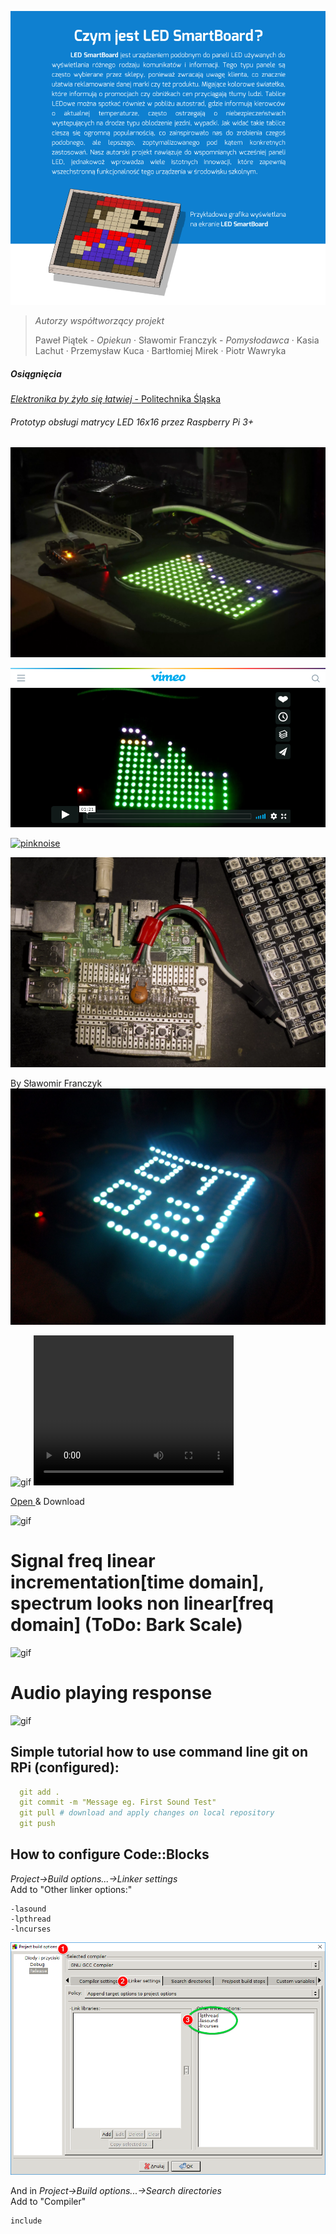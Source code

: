 <!-- # Smart LED Board <img href="" src="https://img.shields.io/pypi/status/Django.svg"/> -->

[
 ![lsb](obj/lsb.png)
](https://drive.google.com/file/d/0B1YxDP48xFw6Vi02YWFwMk1Ba2M/view)

> *Autorzy współtworzący projekt*
> 
> Paweł Piątek - *Opiekun* · 
> Sławomir Franczyk - *Pomysłodawca* · 
> Kasia Lachut · 
> Przemysław Kuca  · 
> Bartłomiej Mirek · 
> Piotr Wawryka 

##### Osiągnięcia
[*Elektronika by żyło się łatwiej* - Politechnika Śląska](obj/ps.pdf)

<!-- ![lsb](obj/polsla.jpg) -->

###### Prototyp obsługi matrycy LED 16x16 przez Raspberry Pi 3+

<img src="./obj/1.webp" href="" alt="webp"/>

[
  ![Nagranie](./obj/vimeoMatryca.png)
](https://vimeo.com/257765594)

[
  ![pinknoise](./obj/pinknoise.gif)
](https://vimeo.com/249725802)

<img src="./obj/3.webp" href="" alt="png"/>

By Sławomir Franczyk
<img src="./obj/2.jpg" href="" alt="png"/>

<img src="./obj/clock.gif" href="" alt="gif"/>

<video width="320" height="240" controls>
  <source src="https://github.com/informacja/Smart_LED_board/blob/master/obj/soundV.mp4" type="video/mp4">
Your browser does not support the video tag.
</video>
<p><a href="./obj/soundV.mp4" download="Sound test.mp4"> Open </a> & Download <p> 

<img src="./obj/test.gif" href="" alt="gif"/>

# Signal freq linear incrementation[time domain], spectrum looks non linear[freq domain] (ToDo: Bark Scale)
<img src="./obj/up.gif" href="" alt="gif"/>

# Audio playing response 
<img src="./obj/spectrum.gif" href="" alt="gif"/>

<h2>Simple tutorial how to use command line git on RPi (configured):</h2>

```YAML
  git add . 
  git commit -m "Message eg. First Sound Test"
  git pull # download and apply changes on local repository
  git push 
```

<h2> How to configure Code::Blocks</h2>
<p><i> Project->Build options...->Linker settings</i><br>
Add to "Other linker options:"</p>

```text
-lasound
-lpthread
-lncurses 
```

<img src="./obj/conf_codeblocks.png" href="" alt="CodeBlocs Configuration"/>

<p>And in <i>Project->Build options...->Search directories </i><br> 
Add to "Compiler" </p>

```text
include
```


